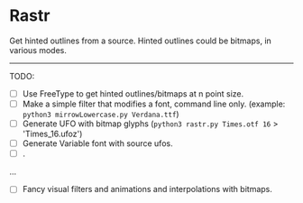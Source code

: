 # Rastr

Get hinted outlines from a source.
Hinted outlines could be bitmaps, in various modes.



---

TODO:
- [ ] Use FreeType to get hinted outlines/bitmaps at n point size.
- [ ] Make a simple filter that modifies a font, command line only. (example: `python3 mirrowLowercase.py Verdana.ttf`)
- [ ] Generate UFO with bitmap glyphs (`python3 rastr.py Times.otf 16` > 'Times_16.ufoz') 
- [ ] Generate Variable font with source ufos.
- [ ] .

...

- [ ] Fancy visual filters and animations and interpolations with bitmaps. 

